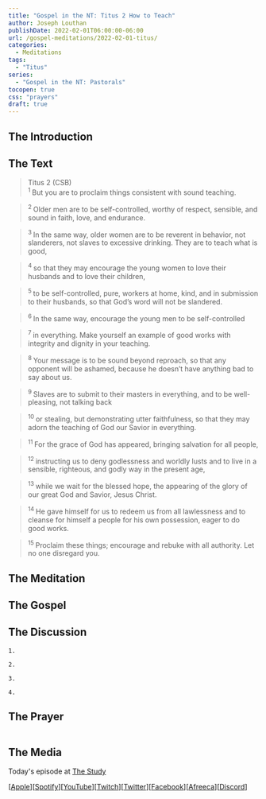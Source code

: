 ```yaml
---
title: "Gospel in the NT: Titus 2 How to Teach"
author: Joseph Louthan
publishDate: 2022-02-01T06:00:00-06:00
url: /gospel-meditations/2022-02-01-titus/
categories:
  - Meditations
tags:
  - "Titus"
series:
  - "Gospel in the NT: Pastorals"
tocopen: true
css: "prayers"
draft: true
---
```

## The Introduction

<div style="page-break-after: always;"></div>

## The Text

>Titus 2 (CSB)  
><sup> 1 </sup> But you are to proclaim things consistent with sound teaching. 

><sup> 2 </sup> Older men are to be self-controlled, worthy of respect, sensible, and sound in faith, love, and endurance. 

><sup> 3 </sup> In the same way, older women are to be reverent in behavior, not slanderers, not slaves to excessive drinking. They are to teach what is good, 

><sup> 4 </sup> so that they may encourage the young women to love their husbands and to love their children, 

><sup> 5 </sup> to be self-controlled, pure, workers at home, kind, and in submission to their husbands, so that God’s word will not be slandered. 

><sup> 6 </sup> In the same way, encourage the young men to be self-controlled 

><sup> 7 </sup> in everything. Make yourself an example of good works with integrity and dignity in your teaching. 

><sup> 8 </sup> Your message is to be sound beyond reproach, so that any opponent will be ashamed, because he doesn’t have anything bad to say about us. 

><sup> 9 </sup> Slaves are to submit to their masters in everything, and to be well-pleasing, not talking back 

><sup> 10 </sup> or stealing, but demonstrating utter faithfulness, so that they may adorn the teaching of God our Savior in everything. 

><sup> 11 </sup> For the grace of God has appeared, bringing salvation for all people, 

><sup> 12 </sup> instructing us to deny godlessness and worldly lusts and to live in a sensible, righteous, and godly way in the present age, 

><sup> 13 </sup> while we wait for the blessed hope, the appearing of the glory of our great God and Savior, Jesus Christ. 

><sup> 14 </sup> He gave himself for us to redeem us from all lawlessness and to cleanse for himself a people for his own possession, eager to do good works. 

><sup> 15 </sup> Proclaim these things; encourage and rebuke with all authority. Let no one disregard you.

<div style="page-break-after: always;"></div>

## The Meditation


## The Gospel


## The Discussion

```text
1. 
```

```text
2. 
```

```text
3. 
```

```text
4. 
```

## The Prayer

<div style='font-variant: small-caps;'>

</div>

```text

```

## The Media

Today's episode at [The Study](http://study.theologic.us/podcast/)

\[[Apple](https://podcasts.apple.com/us/podcast/the-study/id1557102127)\]\[[Spotify](https://open.spotify.com/show/0Xs5qsNvWePyRqcmtOTPkR)\]\[[YouTube](http://youtube.theologic.us)\]\[[Twitch](http://twitch.theologic.us)\]\[[Twitter](https://twitter.com/theologic_us)\]\[[Facebook](https://www.facebook.com/groups/462231051477464)\]\[[Afreeca](https://bj.afreecatv.com/theologicus)\]\[[Discord](http://discord.theologic.us)\]
